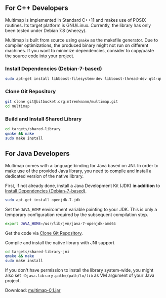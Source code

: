 ## For C++ Developers

Multimap is implemented in Standard C++11 and makes use of POSIX routines.
Its target platform is GNU/Linux. Currently, the library has only been tested
under Debian 7.8 (wheezy).

Multimap is built from source using `qmake` as the makefile generator.
Due to compiler optimizations, the produced binary might not run on
different machines. If you want to minimize dependencies, consider to copy/paste
the source code into your project.

### Install Dependencies (Debian-7-based)

```bash
sudo apt-get install libboost-filesystem-dev libboost-thread-dev qt4-qmake
```

### Clone Git Repository

```bash
git clone git@bitbucket.org:mtrenkmann/multimap.git
cd multimap
```

### Build and Install Shared Library
```bash
cd targets/shared-library
qmake && make
sudo make install
```

## For Java Developers

Multimap comes with a language binding for Java based on JNI. In order to make
use of the provided Java library, you need to compile and install a dedicated
version of the native library.

First, if not already done, install a Java Development Kit (JDK) **in addition** to [Install Dependencies (Debian-7-based)](#install-dependencies-debian-7-based).

```bash
sudo apt-get install openjdk-7-jdk
```

Set the `JAVA_HOME` environment variable pointing to your JDK. This is only a
temporary configuration required by the subsequent compilation step.

```bash
export JAVA_HOME=/usr/lib/jvm/java-7-openjdk-amd64
```

Get the code via [Clone Git Repository](#clone-git-repository).

Compile and install the native library with JNI support.

```bash
cd targets/shared-library-jni
qmake && make
sudo make install
```

If you don't have permission to install the library system-wide, you might also
set `-Djava.library.path=/path/to/lib` as VM argument of your Java project.

Download: [multimap-0.1.jar](https://bitbucket.org/mtrenkmann/multimap/downloads/multimap-0.1-alpha.jar)
